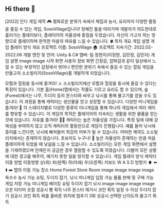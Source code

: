 ## Hi there 👋

[2022] 인디 게임 제작 🎮
평화로운 분위기 숙에서 채집과 농사, 요리까지 다양한 활동을 즐길 수 있는 게임, SosoVillage입니다!
정해진 틀을 따라가며 개발자가 의도한대로 흘러가는 플레이보다, 플레이어의 자율성에 중점을 두었습니다. 자신이 가고자 하는 방향으로 플레이하며 한적한 마을의 여유를 느낄 수 있습니다. 🍀
목차
개요
게임 설명
게임 플레이 방식
개요
프로젝트 이름: SosoVillage 🏠
프로젝트 지속기간: 2022.02-2022.06
개발 엔진 및 언어: Unity & C#
멤버: 팀 정현지(이정현, 김민정, 김민지)
게임 설명
image	image
시작 화면	사용자 정보 화면
긴장감, 압박감과 같이 일상에서 느낄 수 있는 부정적인 감정에서 벗어나 편안한 분위기 속에서 즐길 수 있는 힐링 게임을 만들고자 소소빌리지(SosoVillage)를 개발하게 되었습니다.

모험과 힐링을 동시에 즐겨라! ⚔️
소소빌리지에선 모험과 힐링을 동시에 즐길 수 있다는 특징이 있습니다. 기본 홈(Home)맵에서는 작물도 기르고 요리도 할 수 있으며, 숲(Forest)에서는 나무, 두더지 등의 몬스터와 싸우고 낚시를 통해 물고기를 얻을 수도 있습니다. 이 과정을 통해 캐릭터는 생산물을 얻고 성장할 수 있습니다.
다양한 미니게임을 즐겨라! 🎯
각 스테이지별로 다양한 종류의 미니게임을 통해 하나의 게임에서 여러 재미를 향유할 수 있습니다. 이 게임의 목적은 플레이어의 지속되는 생활을 위한 물품을 얻는 것에 있습니다.
자유를 즐겨라! 🏄🏻
캐릭터는 높은 자율성을 가집니다. 특정 일에 대해 강제성을 부여하지 않고 오직 캐릭터의 활동만으로 게임이 진행됩니다. 예를 들어 낚시에 흥미를 느낀다면, 낚시에 빠져들어 최강의 어부가 될 수 있습니다. 어떠한 제약도 소소빌리지에서는 존재하지 않습니다.
초보자도 누구나! 👶
높은 자율성이 존재하는 만큼 처음 플레이하게 되었을 때 낯섦을 느낄 수 있습니다. 소소빌리지는 모든 게임 화면에서 설명을 기재하였으며 언제든지 궁금한 경우 열람할 수 있도록 하였습니다. 더불어 모든 상황에 대한 경고를 해주어, 예기치 못한 일을 방지할 수 있습니다.
게임 플레이 방식
캐릭터 이동 방법
이동방향	상(위)	좌(왼쪽)	하(아래)	우(오른쪽)
키보드	W	A	S	D
방향키	⬆️	⬅️	⬇️	➡️
맵의 이동 가능 장소
Home	Forest	Store	Room
image	image	image	image
옥수수 농사 가능	슈팅, 두더지 잡기, 낚시 미니게임 입장 가능	물품 판매 및 구매 가능	게임 저장 가능
미니게임
베이킹	슈팅	두더지 잡기	낚시
image	image	image	image
오븐 타이머 조절 성공시 빵 획득	나무 몬스터 제거시 코인 획득	일정 수 이상 두더지 잡기 성공시 코인 획득	찌를 올바른 위치에 멈추기 3회 성공시 선택한 난이도의 물고기 획득

